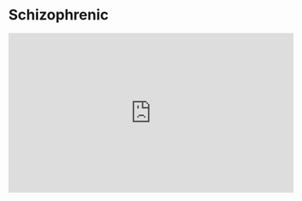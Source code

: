 <h1>Schizophrenic</h1>

<iframe width="560" height="315" src="https://www.youtube.com/embed/K57IGCLMaFc" frameborder="0" allow="accelerometer; autoplay; encrypted-media; gyroscope; picture-in-picture" allowfullscreen></iframe>
